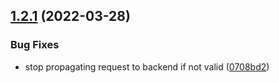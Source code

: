 ## [1.2.1](https://github.com/gravitee-io/gravitee-policy-regex-threat-protection/compare/1.2.0...1.2.1) (2022-03-28)


### Bug Fixes

* stop propagating request to backend if not valid ([0708bd2](https://github.com/gravitee-io/gravitee-policy-regex-threat-protection/commit/0708bd24d26eca7e26a5fabf76931669af31de96))
